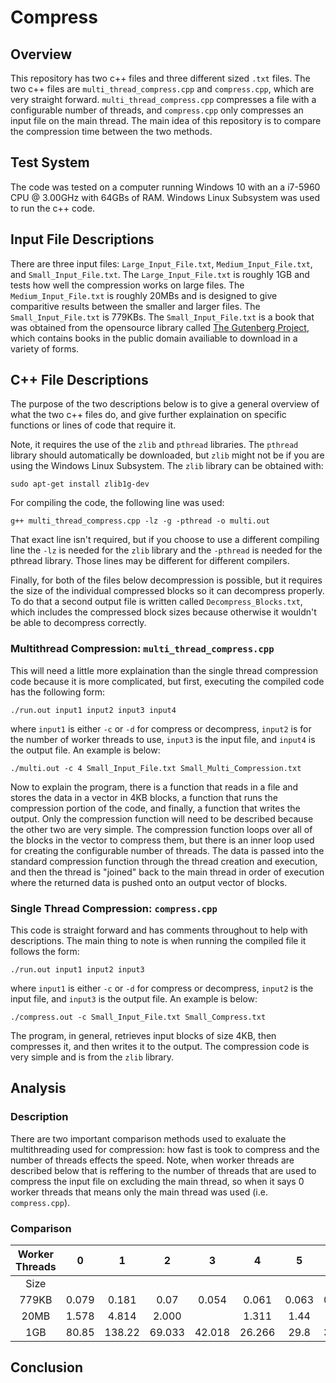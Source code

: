 # Compress

## Overview

This repository has two c++ files and three different sized 
`.txt` files. The two c++ files are `multi_thread_compress.cpp`
and `compress.cpp`, which are very straight forward.
`multi_thread_compress.cpp` compresses a file with a configurable
number of threads, and `compress.cpp` only compresses an
input file on the main thread. The main idea of this
repository is to compare the compression time between the
two methods.

## Test System

The code was tested on a computer running Windows 10
with an a i7-5960 CPU @ 3.00GHz with 64GBs of RAM.
Windows Linux Subsystem was used to run the c++ code.

## Input File Descriptions

There are three input files: `Large_Input_File.txt`,
`Medium_Input_File.txt`, and `Small_Input_File.txt`.
The `Large_Input_File.txt` is roughly 1GB and tests
how well the compression works on large files. The
`Medium_Input_File.txt` is roughly 20MBs and is designed
to give comparitive results between the smaller and
larger files. The `Small_Input_File.txt` is 779KBs.
The `Small_Input_File.txt` is a book that was obtained
from the opensource library called [The Gutenberg Project](https://www.gutenberg.org/),
which contains books in the public domain availiable to 
download in a variety of forms.

## C++ File Descriptions

The purpose of the two descriptions below is to give
a general overview of what the two c++ files do, and
give further explaination on specific functions or
lines of code that require it.

Note, it requires the use of the `zlib` and `pthread`
libraries. The `pthread` library should automatically
be downloaded, but `zlib` might not be if you are
using the Windows Linux Subsystem. The `zlib` library
can be obtained with:

```
sudo apt-get install zlib1g-dev
```

For compiling the code, the following line was used:

```
g++ multi_thread_compress.cpp -lz -g -pthread -o multi.out
```

That exact line isn't required, but if you choose to 
use a different compiling line the `-lz` is needed for
the `zlib` library and the `-pthread` is needed for the 
pthread library. Those lines may be different for different
compilers.

Finally, for both of the files below decompression is possible, 
but it requires the size of the individual compressed blocks
so it can decompress properly. To do that a second output file
is written called `Decompress_Blocks.txt`, which includes the
compressed block sizes because otherwise it wouldn't be able to
decompress correctly.

### Multithread Compression: `multi_thread_compress.cpp`

This will need a little more explaination than the single
thread compression code because it is more complicated, but
first, executing the compiled code has the following form:

```
./run.out input1 input2 input3 input4
```

where `input1` is either `-c` or `-d` for compress or decompress, `input2`
is for the number of worker threads to use, `input3` is the input file,
and `input4` is the output file. An example is below:

```
./multi.out -c 4 Small_Input_File.txt Small_Multi_Compression.txt
```

Now to explain the program, there is a function that reads in a file and stores the
data in a vector in 4KB blocks, a function that runs the compression portion
of the code, and finally, a function that writes the output. Only the compression
function will need to be described because the other two are very simple. 
The compression function loops over all of the blocks in the vector to compress
them, but there is an inner loop used for creating the configurable number of
threads. The data is passed into the standard compression function through
the thread creation and execution, and then the thread is "joined" back
to the main thread in order of execution where the returned data is
pushed onto an output vector of blocks. 

### Single Thread Compression: `compress.cpp`

This code is straight forward and has comments throughout to help with
descriptions. The main thing to note is when running the compiled file
it follows the form:

```
./run.out input1 input2 input3
```

where `input1` is either `-c` or `-d` for compress or decompress, `input2` is the input file,
and `input3` is the output file. An example is below:

```
./compress.out -c Small_Input_File.txt Small_Compress.txt
```

The program, in general, retrieves input blocks of size 4KB, 
then compresses it, and then writes it to the output. The compression
code is very simple and is from the `zlib` library. 


## Analysis

### Description

There are two important comparison methods used
to exaluate the multithreading used for compression:
how fast is took to compress and the number of threads effects the
speed. Note, when worker threads are described below
that is reffering to the number of threads that are
used to compress the input file on excluding the main thread,
so when it says 0 worker threads that means only the main 
thread was used (i.e. `compress.cpp`).

### Comparison

| Worker Threads | 0 | 1 | 2 | 3 | 4 | 5 | 6 |
|:---:|:---:|:---:|:---:|:---:|:---:|:---:|:---:|
| Size | | | | | |
| 779KB | 0.079 | 0.181 | 0.07 | 0.054 | 0.061 | 0.063 | 0.069 |
| 20MB | 1.578 | 4.814 | 2.000 | | 1.311 | 1.44 | |
| 1GB | 80.85 | 138.22 | 69.033 | 42.018 | 26.266 | 29.8 | 30.72 |

## Conclusion


